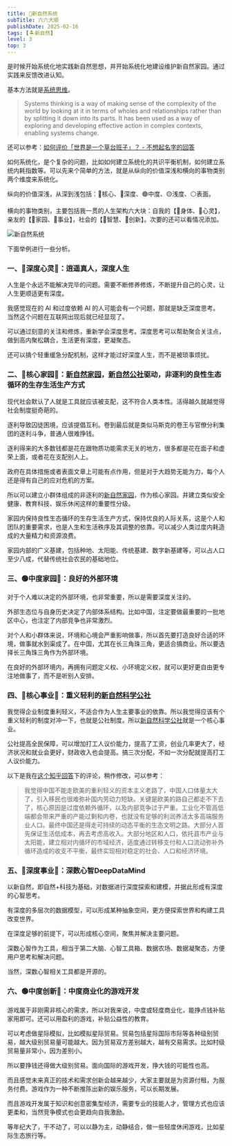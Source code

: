 ```yaml
---
title: 🌌新自然系统
subTitle: 六六大顺
publishDate: 2025-02-16
tags: [🏝新自然]
level: 3
top: 3
---
```


是时候开始系统化地实践新自然思想，并开始系统化地建设维护新自然家园。通过实践来反馈改进认知。

基本方法就是[系统思维]。

> Systems thinking is a way of making sense of the complexity of the world by looking at it in terms of wholes and relationships rather than by splitting it down into its parts. It has been used as a way of exploring and developing effective action in complex contexts, enabling systems change.

还可以参考：[如何评价「世界是一个草台班子」？ - 不想起名字的回答]

如何系统化，是个复杂的问题，比如如何建立系统化的共识平衡机制，如何建立系统内耗指数等。可以先来个简单的方法，就是从纵向的价值深浅和横向的事物类别两个维度来系统化。

纵向的价值深浅，从深到浅包括：🧿核心、🔵深度、🟢中度、🟡浅度、⚪️表面。

横向的事物类别，主要包括我一贯的人生架构六大块：自我的【💃身体、🧡心灵】，亲友的【🏡家园、🌃事业】，社会的【📗智慧、🦄创新】。次要的还可以看情况添加。

![新自然系统](/images/new-nature-system.excalidraw.svg)

下面举例进行一些分析。

### 一、🔵深度心灵🧡：逍遥真人，深度人生

人生是个永远不能解决完毕的问题。需要不断修养修炼，不断提升自己的心灵，让人生更顺适更有深度。

我感觉现在的 AI 和过度依赖 AI 的人可能会有一个问题，那就是缺乏深度思考。当然这个问题在互联网出现后就已经显现了。

可以通过刻意的关注和修炼，重新学会深度思考。深度思考可以帮助聚合关注点，做到高内聚松耦合，生活更有深度，更凝聚态。

还可以搞个轻重缓急分配机制，这样才能过好深度人生，而不是被琐事烦扰。

### 二、🧿核心家园🏡：[新自然家园](/xyy/20240708a)，[新自然公社](/xyy/20250126)驱动，非逐利的良性生态循环的生存生活生产方式

现代社会默认了人就是工具就应该被支配，这不符合人类本性。活得越久就越觉得社会制度挺奇葩的。

逐利导致囚徒困境，应该提倡互利。卷到最后就是类似马斯克的卷王与官僚分利集团的逐利斗争，普通人很难挣钱。

逐利得来的大多数钱都是花在跟物质功能需求无关的地方，很多都是花在面子和虚荣上面，或者花在支配别人上。

政府在具体措施或者表面文章上可能有点作用，但是对于大趋势无能为力，每个人还是得有自己的应对危机的方案。

所以可以建立小群体组成的非逐利的[新自然家园](/xyy/20240708a)，作为核心家园。并建立类似安全健康、教育科技、娱乐休闲这样的重要性分级。

家园内保持良性生态循环的生存生活生产方式，保持优良的人际关系，这是个人和团队的重要需求，也是人生和生活秩序及其调整的依靠。可以减少人类过度内耗造成的大量精力和资源浪费。

家园内部的广义基建，包括种地、太阳能、传统基建、数字新基建等，可以占人口至少八成，代替传统社会农民的基础地位。

### 三、🟢中度家园🏡：良好的外部环境

对于个人难以决定的外部环境，也非常重要，所以是需要深度关注的。

外部生态位与自身历史决定了内部体系结构。比如中国，注定要做最重要的一批地区中心，也注定了内部竞争也非常激烈。

对个人和小群体来说，环境和心境会严重影响做事，所以首先要打造良好合适的环境，做事就水到渠成了。在中国，尤其在长三角珠三角，更适合搞商业。所以要选择长三角珠三角作为外部环境。

在良好的外部环境内，再拥有问题定义权、小环境定义权，就可以更好更自由更专注地做事了，而不是听别人安排。

### 四、🧿核心事业🌃：重义轻利的[新自然科学公社](/xyy/20250202)

我觉得企业制度重利轻义，不适合作为人生主要事业的依靠。所以我觉得应该有个重义轻利的制度对冲一下，也就是公社制度。所以[新自然科学公社](/xyy/20250202)就是一个核心事业。

公社提高全民保障，可以增加打工人议价能力，提高了工资，创业几率更大了，经济状况和就业会更好，财政收入也会提高。搞三次分配，不如一次分配就提高打工人议价能力。

以下是我在[这个知乎回答](https://www.zhihu.com/question/656825624/answer/98475308096)下的评论，稍作修改，可以参考：

> 我觉得中国不能走欧美的重利轻义的资本主义老路了，中国人口体量太大了，引入移民也很难弥补国内劳动力短缺。关键是欧美的路自己都走不下去了，核心原因是过度依赖外循环，以及内部竞争过于严重。工业化不管高低端都会带来严重的产能过剩和内卷，也就没有足够的利润养活太多高端服务业人口。最终中国还是得走可持续的动态平衡的生态文明之路。大部分人首先保证生活低成本，再去考虑高收入。大部分地区和人口，依托县市产业与太阳能，建立相对内循环的市域经济，适度通过转移支付和人口流动弥补外循环造成的收支不平衡，最终实现相对稳定的社会、人口和经济环境。

### 五、🔵深度事业🌃：深数心智DeepDataMind

以新自然，即自然+科技为基础，对数据进行深度探索和建模，并据此形成有深度的心智思考。

有深度的多层次的数据模型，可以形成某种抽象空间，更方便探索世界和构建工具改变世界。

在深度足够的前提下，可以形成核心空间，聚焦并解决主要问题。

深数心智作为工具，相当于第二大脑、心智工具箱、数据农场、数据凝聚态，方便用户思考和解决问题。

当然，深数心智相关工具都是开源的。

### 六、🟢中度创新🦄：中度商业化的游戏开发

游戏属于非刚需非核心的需求，所以对我来说，中度或轻度商业化，能挣点钱补贴家用即可。还可以用盈利的游戏，补贴公益性的教育。

可以考虑做星际模拟，比如模拟星际贸易。贸易包括星际国际市际等各种级别贸易，越大级别贸易量可能越大。因为贸易双方差别越大，越有交易需求。比如村级贸易量非常小，因为差别小。

所以要挣钱还得做大级别贸易。面向国际的游戏开发，挣大钱的可能性也高。

而且感觉未来真正的技术和需求创新会越来越少，大家主要就是为资源付租，为服务付费。游戏作为一种不断推陈出新的娱乐服务，可以长期发展。

而且游戏开发属于知识和创意密集型经济，需要专业的技能人才，管理方式也应该更柔和，当然竞争模式也会更趋向自我激励。

等年纪大了，干不动了，可以以静为主，动静结合，做一些轻度休闲游戏，比如星际生态旅行等。


[系统思维]: https://en.wikipedia.org/wiki/Systems_thinking
[如何评价「世界是一个草台班子」？ - 不想起名字的回答]: https://www.zhihu.com/question/589964007/answer/3584445924
